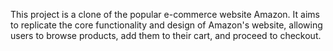 This project is a clone of the popular e-commerce website Amazon. It aims to replicate the core functionality and design of Amazon's website, allowing users to browse products, add them to their cart, and proceed to checkout.

